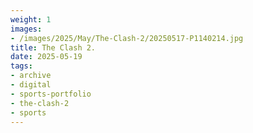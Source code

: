 ```yaml
---
weight: 1
images:
- /images/2025/May/The-Clash-2/20250517-P1140214.jpg
title: The Clash 2.
date: 2025-05-19
tags:
- archive
- digital
- sports-portfolio
- the-clash-2
- sports
---
```


